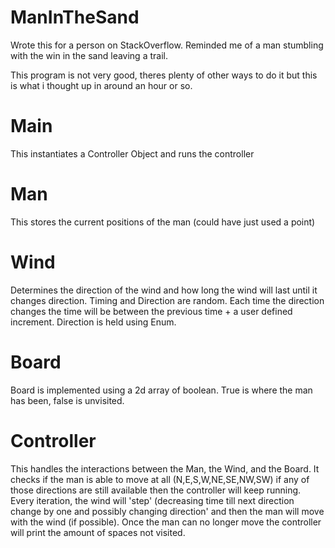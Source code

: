 # ManInTheSand
Wrote this for a person on StackOverflow. Reminded me of a man stumbling with the win in the sand leaving a trail.

This program is not very good, theres plenty of other ways to do it but this is what i thought up in around an hour or so.

# Main
This instantiates a Controller Object and runs the controller

# Man
This stores the current positions of the man (could have just used a point)

# Wind
Determines the direction of the wind and how long the wind will last until it changes direction. Timing and Direction are random. Each time the direction changes the time will be between the previous time + a user defined increment. Direction is held using Enum.

# Board
Board is implemented using a 2d array of boolean. True is where the man has been, false is unvisited.

# Controller
This handles the interactions between the Man, the Wind, and the Board. It checks if the man is able to move at all (N,E,S,W,NE,SE,NW,SW) if any of those directions are still available then the controller will keep running. Every iteration, the wind will 'step' (decreasing time till next direction change by one and possibly changing direction' and then the man will move with the wind (if possible). Once the man can no longer move the controller will print the amount of spaces not visited.
